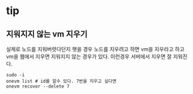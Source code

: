 # tip

## 지워지지 않는 vm 지우기 

실제로 노드를 지워버렷다던지 햇을 경우 노드를 지우려고 하면 vm을 지우라고 하고 vm을 웹에서 지우면 지워지지 않는 경우가 있다. 이런경우 서버에서 지우면 잘 지워진다.

```text
sudo -i
onevm list # id를 알수 있다. 7번을 지우고 싶다면
onevm recover --delete 7
```






